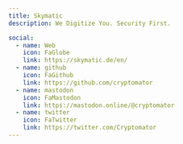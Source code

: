 ```yaml
---
title: Skymatic
description: We Digitize You. Security First.

social:
  - name: Web
    icon: FaGlobe
    link: https://skymatic.de/en/
  - name: github
    icon: FaGithub
    link: https://github.com/cryptomator
  - name: mastodon
    icon: FaMastodon
    link: https://mastodon.online/@cryptomator
  - name: twitter
    icon: FaTwitter
    link: https://twitter.com/Cryptomator
---
```

